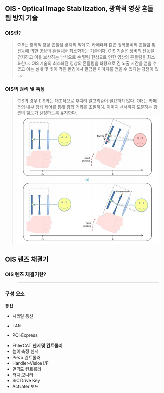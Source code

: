 ## OIS - Optical Image Stabilization, 광학적 영상 흔들림 방지 기술
### OIS란?
> OIS는 광학적 영상 흔들림 방지의 약어로, 카메라와 같은 광학장비의 흔들림 및 진동에 의한 영상의 흔들림을 최소화하는 기술이다. OIS 기술은 장비의 진동을 감지하고 이를 보상하는 방식으로 손 떨림 현상으로 인한 영상의 흔들림을 최소화한다. OIS 기술의 최소화된 영상의 흔들림을 바탕으로 긴 노출 시간을 얻을 수 있고 이는 실내 및 빛이 적은 환경에서 깔끔한 이미지를 얻을 수 있다는 장점이 있다. 

### OIS의 원리 및 특징
> OIS의 경우 DIS와는 대조적으로 후처리 알고리즘이 필요하지 않다. OIS는 카메라의 내부 장비 제어를 통해 광학 거리를 조절하여, 이미지 센서까지 도달하는 광원의 궤도가 일정하도록 유지한다. 
![OIS_!](./img/OIS_1.JPG)



## OIS 렌즈 채결기
### OIS 렌즈 채결기란?
> ------------------------------------------------------------------------------

### 구성 요소
**통신**
* 시리얼 통신
>
* LAN
>
* PCI-Express
>
* EhterCAT
**센서 및 컨트롤러**
* 높이 측정 센서
* Piezo 컨트롤러
* Handler-Vision I/F
* 면각도 컨트롤러
* 터치 모니터
* SiC Drive Key
* Actuater 보드




